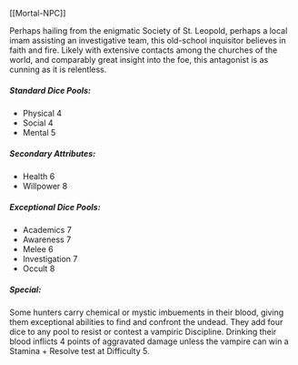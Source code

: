 [[Mortal-NPC]]

Perhaps hailing from the enigmatic Society of St. Leopold, perhaps a local imam assisting an investigative team, this old-school inquisitor believes in faith and fire. Likely with extensive contacts among the churches of the world, and comparably great insight into the foe, this antagonist is as cunning as it is relentless.
##### Standard Dice Pools:
* Physical 4
* Social 4
* Mental 5
##### Secondary Attributes: 
* Health 6
* Willpower 8
##### Exceptional Dice Pools:
* Academics 7
* Awareness 7
* Melee 6
* Investigation 7
* Occult 8
##### Special:
Some hunters carry chemical or mystic imbuements in their blood, giving them exceptional abilities to find and confront the undead. They add four dice to any pool to resist or contest a vampiric Discipline. Drinking their blood inflicts 4 points of aggravated damage unless the vampire can win a Stamina + Resolve test at Difficulty 5.